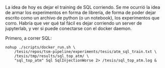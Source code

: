 La idea de hoy es dejar el training de SQL corriendo. Se me ocurrió la idea de armar los experimentos en forma de librería, de forma de poder dejar escrito como un archivo de python (o un notebook), los experimentos que corro. Habría que ver qué tal fácil es dejar corriendo un server de jupyterlab, y ver si puede conectarse con el docker daemon.

Primero, a correr SQL:

```
nohup ./scripts/docker_run.sh \
    /tesis/repos/tsm-pipeline/experiments/tesis/atm_sql_train.txt \
    /tesis/tmp/results/sql_top_atm/ \
    "sql_top_atm" Sql SqlInjectionWorse 2> /tesis/sql_top_atm.log &
```